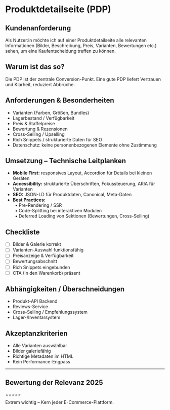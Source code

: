 # Produktdetailseite (PDP)

## Kundenanforderung  
Als Nutzer:in möchte ich auf einer Produktdetailseite alle relevanten Informationen (Bilder, Beschreibung, Preis, Varianten, Bewertungen etc.) sehen, um eine Kaufentscheidung treffen zu können.

## Warum ist das so?  
Die PDP ist der zentrale Conversion-Punkt. Eine gute PDP liefert Vertrauen und Klarheit, reduziert Abbrüche.

## Anforderungen & Besonderheiten  
- Varianten (Farben, Größen, Bundles)  
- Lagerbestand / Verfügbarkeit  
- Preis & Staffelpreise  
- Bewertung & Rezensionen  
- Cross-Selling / Upselling  
- Rich Snippets / strukturierte Daten für SEO  
- Datenschutz: keine personenbezogenen Elemente ohne Zustimmung  

## Umsetzung – Technische Leitplanken  
- **Mobile First:** responsives Layout, Accordion für Details bei kleinen Geräten  
- **Accessibility:** strukturierte Überschriften, Fokussteuerung, ARIA für Varianten  
- **SEO:** JSON-LD für Produktdaten, Canonical, Meta-Daten  
- **Best Practices:**  
 • Pre-Rendering / SSR  
 • Code-Splitting bei interaktiven Modulen  
 • Deferred Loading von Sektionen (Bewertungen, Cross-Selling)  

## Checkliste  
- [ ] Bilder & Galerie korrekt  
- [ ] Varianten-Auswahl funktionsfähig  
- [ ] Preisanzeige & Verfügbarkeit  
- [ ] Bewertungsabschnitt  
- [ ] Rich Snippets eingebunden  
- [ ] CTA (In den Warenkorb) präsent  

## Abhängigkeiten / Überschneidungen  
- Produkt-API Backend  
- Reviews-Service  
- Cross-Selling / Empfehlungssystem  
- Lager-/Inventarsystem  

## Akzeptanzkriterien  
- Alle Varianten auswählbar  
- Bilder galeriefähig  
- Richtige Metadaten im HTML  
- Kein Performance-Engpass  

---

## Bewertung der Relevanz 2025  
⭐⭐⭐⭐⭐  
Extrem wichtig – Kern jeder E-Commerce-Plattform.  

